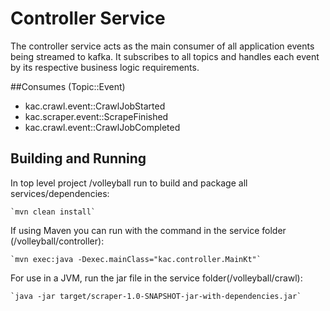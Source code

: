 # Controller Service
The controller service acts as the main consumer of all application events being streamed to kafka.  It subscribes to all topics and handles each event by its respective business logic requirements.

##Consumes (Topic::Event)
- kac.crawl.event::CrawlJobStarted
- kac.scraper.event::ScrapeFinished
- kac.crawl.event::CrawlJobCompleted

## Building and Running
In top level project /volleyball run to build and package all services/dependencies:

    `mvn clean install`

If using Maven you can run with the command in the service folder (/volleyball/controller):

    `mvn exec:java -Dexec.mainClass="kac.controller.MainKt"`

For use in a JVM, run the jar file in the service folder(/volleyball/crawl):

    `java -jar target/scraper-1.0-SNAPSHOT-jar-with-dependencies.jar`